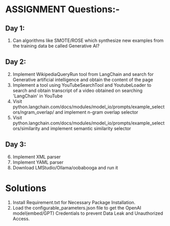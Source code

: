 # ASSIGNMENT Questions:-
## Day 1:
1. Can algorithms like SMOTE/ROSE which synthesize new examples from the training data be called Generative AI?

## Day 2:
2. Implement WikipediaQueryRun tool from LangChain and search for Generative artificial intelligence and obtain the content of the page
3. Implement a tool using YouTubeSearchTool and YoutubeLoader to search and obtain transcript of a video obtained on searching 'LangChain' in YouTube 
4. Visit python.langchain.com/docs/modules/model_io/prompts/example_selectors/ngram_overlap/ and implement n-gram overlap selector
5. Visit python.langchain.com/docs/modules/model_io/prompts/example_selectors/similarity and implement semantic similarity selector

## Day 3:
6. Implement XML parser
7. Implement YAML parser
8. Download LMStudio/Ollama/oobabooga and run it


# Solutions
1. Install Requirement.txt for Necessary Package Installation.
2. Load the configurable_parameters.json file to get the OpenAI model(embed/GPT) Credentials to prevent Data Leak and Unauthorized Access.

